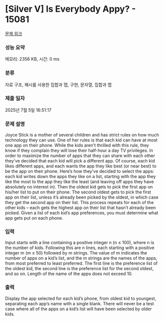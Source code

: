 # [Silver V] Is Everybody Appy? - 15081 

[문제 링크](https://www.acmicpc.net/problem/15081) 

### 성능 요약

메모리: 2356 KB, 시간: 0 ms

### 분류

자료 구조, 해시를 사용한 집합과 맵, 구현, 문자열, 집합과 맵

### 제출 일자

2025년 7월 5일 16:51:17

### 문제 설명

<p>Joyce Stick is a mother of several children and has strict rules on how much technology they can use. One of her rules is that each kid can have at most one app on their phone. While the kids aren’t thrilled with this rule, they know if they complain they will lose their half-hour a day TV privileges. In order to maximize the number of apps that they can share with each other they’ve decided that each kid will pick a different app. Of course, each kid likes different apps, and each wants the app they like best (or near best) to be the app on their phone. Here’s how they’ve decided to select the apps: each kid writes down the apps they like on a list, starting with the app they like the most to the app they like the least (and leaving off apps they have absolutely no interest in). Then the oldest kid gets to pick the first app on his/her list to put on their phone. The second oldest gets to pick the first app on their list, unless it’s already been picked by the oldest, in which case they get the second app on their list. This process repeats for each of the other kids – each gets the highest app on their list that hasn’t already been picked. Given a list of each kid’s app preferences, you must determine what app gets put on each phone.</p>

### 입력 

 <p>Input starts with a line containing a positive integer n (n ≤ 100), where n is the number of kids. Following this are n lines, each starting with a positive integer m (m ≤ 50) followed by m strings. The value of m indicates the number of apps on a kid’s list, and the m strings are the names of the apps, from most preferred to least preferred. The first line is the preference list of the oldest kid, the second line is the preference list for the second oldest, and so on. Length of the name of the apps does not exceed 10.</p>

### 출력 

 <p>Display the app selected for each kid’s phone, from oldest kid to youngest, separating each app’s name with a single blank. There will never be a test case where all of the apps on a kid’s list will have been selected by older kids.</p>

